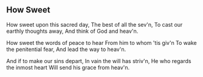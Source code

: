## How Sweet

How sweet upon this sacred day,
The best of all the sev'n,
To cast our earthly thoughts away,
And think of God and heav'n.

How sweet the words of peace to hear
From him to whom 'tis giv'n
To wake the penitential fear,
And lead the way to heav'n.

And if to make our sins depart,
In vain the will has striv'n,
He who regards the inmost heart
Will send his grace from heav'n.
